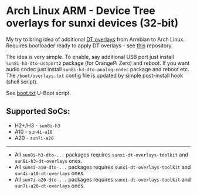 # Arch Linux ARM - Device Tree overlays for sunxi devices (32-bit)

My try to bring idea of additional [DT overlays](//github.com/armbian/sunxi-DT-overlays) from Armbian to Arch Linux.
Requires bootloader ready to apply DT overlays - see [this](//github.com/RoEdAl/alarm-uboot-sunxi-armv7) repository.

The idea is very simple.
To enable, say additional USB port just install `sun8i-h3-dto-usbport2` package (for OrangePi Zero) and reboot.
If you want audio codec just install `sun8i-h3-dto-analog-codec` package and reboot etc.
The `/boot/overlays.txt` config file is updated by simple post-install hook (shell script).

See [boot.txt](//github.com/RoEdAl/alarm-sun8i-h3/blob/master/uboot/boot.txt) U-Boot script.

## Supported SoCs:

* H2+/H3 - `sun8i-h3`
* A10 - `sun4i-a10`
* A20 - `sun7i-a20`

---

* All `sun8i-h3-dto-...` packages requires `sunxi-dt-overlays-toolkit` and `sun8i-h3-dt-overlays` ones.
* All `sun4i-a10-dto-...` packages requires `sunxi-dt-overlays-toolkit` and `sun4i-a10-dt-overlays` ones.
* All `sun7i-a20-dto-...` packages requires `sunxi-dt-overlays-toolkit` and `sun7i-a20-dt-overlays` ones.

